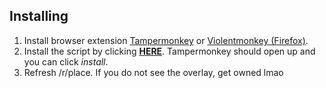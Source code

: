 ## Installing

1. Install browser extension [Tampermonkey](https://www.tampermonkey.net/) or [Violentmonkey (Firefox)](https://addons.mozilla.org/en-US/firefox/addon/violentmonkey/).
2. Install the script by clicking [**HERE**](https://github.com/portalthree/place-taskbar-bot/raw/main/overlay.user.js). Tampermonkey should open up and you can click _install_.
3. Refresh /r/place. If you do not see the overlay, get owned lmao